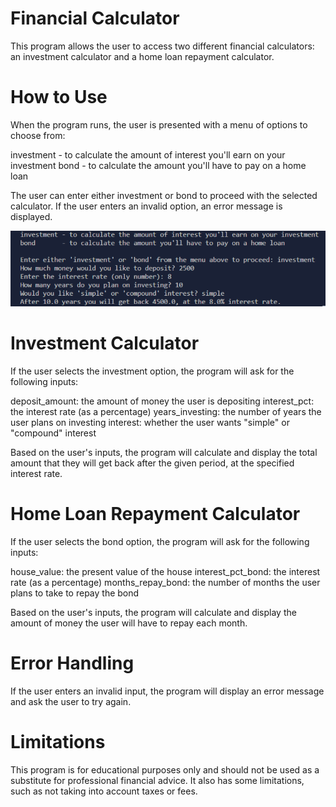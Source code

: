 # Financial Calculator

This program allows the user to access two different financial calculators: an investment calculator and a home loan repayment calculator.

# How to Use

When the program runs, the user is presented with a menu of options to choose from:

investment - to calculate the amount of interest you'll earn on your investment
bond       - to calculate the amount you'll have to pay on a home loan

The user can enter either investment or bond to proceed with the selected calculator. If the user enters an invalid option, an error message is displayed.

![alt text](https://github.com/filosoho/financial-calculator/blob/d9d1af554640a20a9e986cb64fe3249181234b0e/Financial%20Calculator.png?raw=true)


# Investment Calculator

If the user selects the investment option, the program will ask for the following inputs:

deposit_amount: the amount of money the user is depositing
interest_pct: the interest rate (as a percentage)
years_investing: the number of years the user plans on investing
interest: whether the user wants "simple" or "compound" interest

Based on the user's inputs, the program will calculate and display the total amount that they will get back after the given period, at the specified interest rate.

# Home Loan Repayment Calculator

If the user selects the bond option, the program will ask for the following inputs:

house_value: the present value of the house
interest_pct_bond: the interest rate (as a percentage)
months_repay_bond: the number of months the user plans to take to repay the bond

Based on the user's inputs, the program will calculate and display the amount of money the user will have to repay each month.

# Error Handling
If the user enters an invalid input, the program will display an error message and ask the user to try again.

# Limitations

This program is for educational purposes only and should not be used as a substitute for professional financial advice. It also has some limitations, such as not taking into account taxes or fees.
